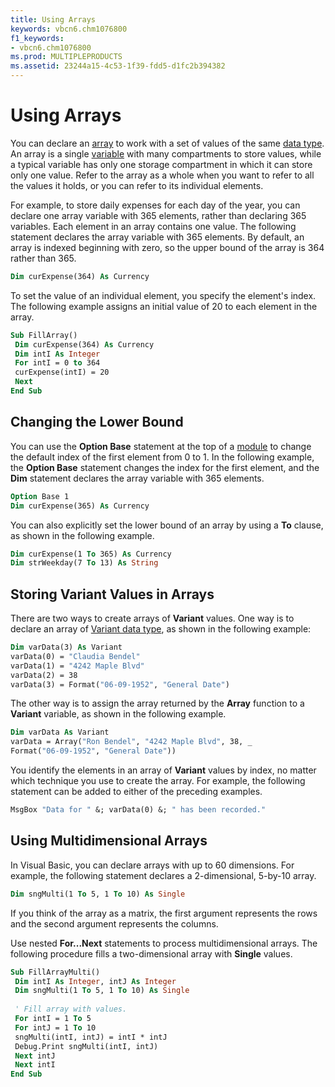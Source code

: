 ```yaml
---
title: Using Arrays
keywords: vbcn6.chm1076800
f1_keywords:
- vbcn6.chm1076800
ms.prod: MULTIPLEPRODUCTS
ms.assetid: 23244a15-4c53-1f39-fdd5-d1fc2b394382
---
```



# Using Arrays

You can declare an [array](vbe-glossary.md) to work with a set of values of the same [data type](vbe-glossary.md). An array is a single [variable](vbe-glossary.md) with many compartments to store values, while a typical variable has only one storage compartment in which it can store only one value. Refer to the array as a whole when you want to refer to all the values it holds, or you can refer to its individual elements.

For example, to store daily expenses for each day of the year, you can declare one array variable with 365 elements, rather than declaring 365 variables. Each element in an array contains one value. The following statement declares the array variable with 365 elements. By default, an array is indexed beginning with zero, so the upper bound of the array is 364 rather than 365.



```vb
Dim curExpense(364) As Currency 

```

To set the value of an individual element, you specify the element's index. The following example assigns an initial value of 20 to each element in the array.



```vb
Sub FillArray() 
 Dim curExpense(364) As Currency 
 Dim intI As Integer 
 For intI = 0 to 364 
 curExpense(intI) = 20 
 Next 
End Sub
```


## Changing the Lower Bound

You can use the  **Option Base** statement at the top of a [module](vbe-glossary.md) to change the default index of the first element from 0 to 1. In the following example, the **Option Base** statement changes the index for the first element, and the **Dim** statement declares the array variable with 365 elements.


```vb
Option Base 1 
Dim curExpense(365) As Currency 

```

You can also explicitly set the lower bound of an array by using a  **To** clause, as shown in the following example.




```vb
Dim curExpense(1 To 365) As Currency 
Dim strWeekday(7 To 13) As String 

```


## Storing Variant Values in Arrays

There are two ways to create arrays of  **Variant** values. One way is to declare an array of [Variant data type](vbe-glossary.md), as shown in the following example:


```vb
Dim varData(3) As Variant 
varData(0) = "Claudia Bendel" 
varData(1) = "4242 Maple Blvd" 
varData(2) = 38 
varData(3) = Format("06-09-1952", "General Date") 

```

The other way is to assign the array returned by the  **Array** function to a **Variant** variable, as shown in the following example.




```vb
Dim varData As Variant 
varData = Array("Ron Bendel", "4242 Maple Blvd", 38, _ 
Format("06-09-1952", "General Date")) 

```

You identify the elements in an array of  **Variant** values by index, no matter which technique you use to create the array. For example, the following statement can be added to either of the preceding examples.




```vb
MsgBox "Data for " &; varData(0) &; " has been recorded." 

```


## Using Multidimensional Arrays

In Visual Basic, you can declare arrays with up to 60 dimensions. For example, the following statement declares a 2-dimensional, 5-by-10 array.


```vb
Dim sngMulti(1 To 5, 1 To 10) As Single 

```

If you think of the array as a matrix, the first argument represents the rows and the second argument represents the columns.

Use nested  **For...Next** statements to process multidimensional arrays. The following procedure fills a two-dimensional array with **Single** values.




```vb
Sub FillArrayMulti() 
 Dim intI As Integer, intJ As Integer 
 Dim sngMulti(1 To 5, 1 To 10) As Single 
 
 ' Fill array with values. 
 For intI = 1 To 5 
 For intJ = 1 To 10 
 sngMulti(intI, intJ) = intI * intJ 
 Debug.Print sngMulti(intI, intJ) 
 Next intJ 
 Next intI 
End Sub
```


